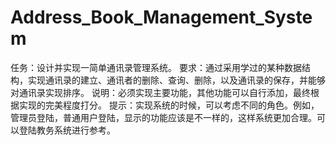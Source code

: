 # Address_Book_Management_System
任务：设计并实现一简单通讯录管理系统。
要求：通过采用学过的某种数据结构，实现通讯录的建立、通讯者的删除、查询、删除，以及通讯录的保存，并能够对通讯录实现排序。 
说明：必须实现主要功能，其他功能可以自行添加，最终根据实现的完美程度打分。
提示：实现系统的时候，可以考虑不同的角色。例如，管理员登陆，普通用户登陆，显示的功能应该是不一样的，这样系统更加合理。可以登陆教务系统进行参考。
